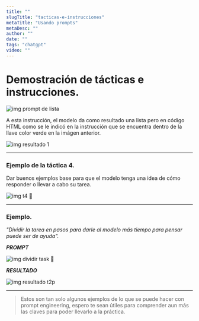 ```yaml
---
title: ""
slugTitle: "tacticas-e-instrucciones"
metaTitle: "Usando prompts"	
metaDesc: ""	
author: ""	
date: ""	
tags: "chatgpt"
video: ""
---
```

# Demostración de tácticas e instrucciones.

![img prompt de lista](./ima/e1prompt.png)

A esta instrucción, el modelo da como resultado una lista pero en código HTML como se le indicó en la instrucción que se encuentra dentro de la llave color verde en la imágen anterior.

![img resultado 1](./ima/r1.png)

---

### Ejemplo de la táctica 4. 

Dar buenos ejemplos base para que el modelo tenga una idea de cómo responder o llevar a cabo su tarea.

![img t4 📢](./ima/e2t4.png)

---

### Ejemplo.

_"Dividir la tarea en pasos para darle al modelo más tiempo para pensar puede ser de ayuda"._

**_PROMPT_**

![img dividir task 📄](./ima/e3t2p.png)

**_RESULTADO_**

![img resultado t2p](./ima/r3t2p.png)

---

>Estos son tan solo algunos ejemplos de lo que se puede hacer con prompt engineering, espero te sean útiles para comprender aun más las claves para poder llevarlo a la práctica.